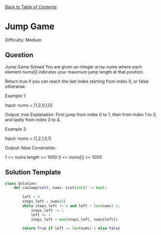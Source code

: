 [Back to Table of Contents](../README.md)

# Jump Game
Difficulty: Medium

## Question
Jump Game
Solved 
You are given an integer array nums where each element nums[i] indicates your maximum jump length at that position.

Return true if you can reach the last index starting from index 0, or false otherwise.

Example 1:

Input: nums = [1,2,0,1,0]

Output: true
Explanation: First jump from index 0 to 1, then from index 1 to 3, and lastly from index 3 to 4.

Example 2:

Input: nums = [1,2,1,0,1]

Output: false
Constraints:

1 <= nums.length <= 1000
0 <= nums[i] <= 1000

## Solution Template
```python
class Solution:
    def canJump(self, nums: List[int]) -> bool:
        
        left = 0
        steps_left = nums[0]
        while steps_left != 0 and left < len(nums)-1:
            steps_left -= 1
            left += 1
            steps_left = max(steps_left, nums[left])
        
        return True if left >= len(nums)-1 else False
```
